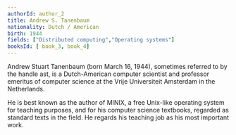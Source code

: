 ```yaml
---
authorId: author_2
title: Andrew S. Tanenbaum
nationality: Dutch / American
birth: 1944
fields: ["Distributed computing","Operating systems"]
booksId: [ book_3, book_4]
---
```


Andrew Stuart Tanenbaum (born March 16, 1944), sometimes referred to by the handle ast, is a Dutch-American computer scientist and professor emeritus of computer science at the Vrije Universiteit Amsterdam in the Netherlands.

He is best known as the author of MINIX, a free Unix-like operating system for teaching purposes, and for his computer science textbooks, regarded as standard texts in the field. He regards his teaching job as his most important work.